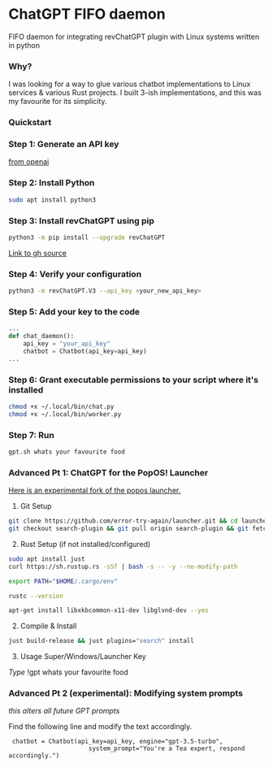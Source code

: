 # ChatGPT FIFO daemon
FIFO daemon for integrating revChatGPT plugin with Linux systems written in python

### Why?
I was looking for a way to glue various chatbot implementations to Linux services & various Rust projects. I built 3-ish implementations, and this was my favourite for its simplicity.

### Quickstart
### Step 1: Generate an API key
[from openai](https://platform.openai.com/account/api-keys)

### Step 2: Install Python
```bash
sudo apt install python3
```

### Step 3: Install revChatGPT using pip
```bash
python3 -m pip install --upgrade revChatGPT
```
[Link to gh source](https://github.com/openai/chatgpt-retrieval-plugin)

### Step 4: Verify your configuration
```bash
python3 -m revChatGPT.V3 --api_key <your_new_api_key>
```

### Step 5: Add your key to the code
```python
...
def chat_daemon():
    api_key = "your_api_key"
    chatbot = Chatbot(api_key=api_key)
...
```

### Step 6: Grant executable permissions to your script where it's installed
```bash
chmod +x ~/.local/bin/chat.py
chmod +x ~/.local/bin/worker.py
```
### Step 7: Run
```bash 
gpt.sh whats your favourite food
```

### Advanced Pt 1: ChatGPT for the PopOS! Launcher

[Here is an experimental fork of the popos launcher.](https://github.com/error-try-again/launcher)

1. Git Setup

```bash
git clone https://github.com/error-try-again/launcher.git && cd launcher
git checkout search-plugin && git pull origin search-plugin && git fetch
```

2. Rust Setup (if not installed/configured)

```bash
sudo apt install just
curl https://sh.rustup.rs -sSf | bash -s -- -y --no-modify-path
```

```bash
export PATH="$HOME/.cargo/env"
```

```bash
rustc --version
```

```bash
apt-get install libxkbcommon-x11-dev libglvnd-dev --yes
```


2. Compile & Install

```bash
just build-release && just plugins="search" install
```

3. Usage
Super/Windows/Launcher Key

*Type* !gpt whats your favourite food


### Advanced Pt 2 (experimental): Modifying system prompts
*this alters all future GPT prompts*

Find the following line and modify the text accordingly. 

```
 chatbot = Chatbot(api_key=api_key, engine="gpt-3.5-turbo",
                      system_prompt="You're a Tea expert, respond accordingly.")
```
